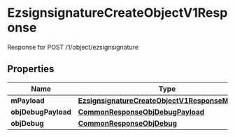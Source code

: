 

# EzsignsignatureCreateObjectV1Response

Response for POST /1/object/ezsignsignature

## Properties

| Name | Type | Description | Notes |
|------------ | ------------- | ------------- | -------------|
|**mPayload** | [**EzsignsignatureCreateObjectV1ResponseMPayload**](EzsignsignatureCreateObjectV1ResponseMPayload.md) |  |  |
|**objDebugPayload** | [**CommonResponseObjDebugPayload**](CommonResponseObjDebugPayload.md) |  |  [optional] |
|**objDebug** | [**CommonResponseObjDebug**](CommonResponseObjDebug.md) |  |  [optional] |



